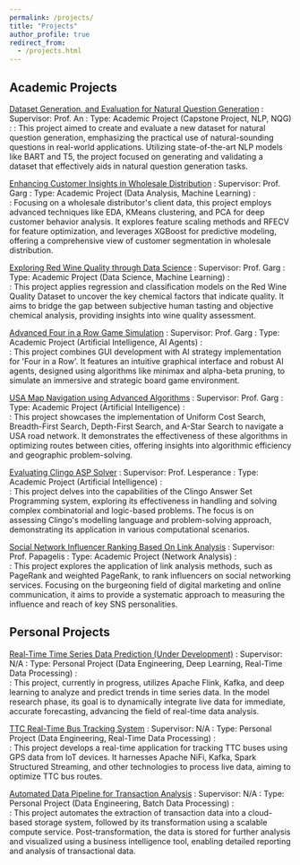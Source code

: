 ```yaml
---
permalink: /projects/
title: "Projects"
author_profile: true
redirect_from: 
  - /projects.html
---
```


## Academic Projects

<a href="https://razaviah.github.io/projects/dataset-generation-and-evaluation-for-natural-question-generation" target="_blank">Dataset Generation, and Evaluation for Natural Question Generation</a>
:   Supervisor: Prof. An
:   Type: Academic Project (Capstone Project, NLP, NQG)
:
:   This project aimed to create and evaluate a new dataset for natural question generation, emphasizing the practical use of natural-sounding questions in real-world applications. Utilizing state-of-the-art NLP models like BART and T5, the project focused on generating and validating a dataset that effectively aids in natural question generation tasks.

<a href="https://razaviah.github.io/projects/enhancing-customer-insights-in-wholesale-distribution" target="_blank">Enhancing Customer Insights in Wholesale Distribution</a>
:   Supervisor: Prof. Garg
:   Type: Academic Project (Data Analysis, Machine Learning)
:   
:   Focusing on a wholesale distributor's client data, this project employs advanced techniques like EDA, KMeans clustering, and PCA for deep customer behavior analysis. It explores feature scaling methods and RFECV for feature optimization, and leverages XGBoost for predictive modeling, offering a comprehensive view of customer segmentation in wholesale distribution.

<a href="https://razaviah.github.io/projects/exploring-red-wine-quality-through-data-science" target="_blank">Exploring Red Wine Quality through Data Science</a>
:   Supervisor: Prof. Garg
:   Type: Academic Project (Data Science, Machine Learning)
:   
:   This project applies regression and classification models on the Red Wine Quality Dataset to uncover the key chemical factors that indicate quality. It aims to bridge the gap between subjective human tasting and objective chemical analysis, providing insights into wine quality assessment.

<a href="https://razaviah.github.io/projects/advanced-four-in-a-row-game-simulation" target="_blank">Advanced Four in a Row Game Simulation</a>
:   Supervisor: Prof. Garg
:   Type: Academic Project (Artificial Intelligence, AI Agents)
:   
:   This project combines GUI development with AI strategy implementation for 'Four in a Row'. It features an intuitive graphical interface and robust AI agents, designed using algorithms like minimax and alpha-beta pruning, to simulate an immersive and strategic board game environment.

<a href="https://razaviah.github.io/projects/usa-map-navigation-using-advanced-algorithms" target="_blank">USA Map Navigation using Advanced Algorithms</a>
:   Supervisor: Prof. Garg
:   Type: Academic Project (Artificial Intelligence)
:   
:   This project showcases the implementation of Uniform Cost Search, Breadth-First Search, Depth-First Search, and A-Star Search to navigate a USA road network. It demonstrates the effectiveness of these algorithms in optimizing routes between cities, offering insights into algorithmic efficiency and geographic problem-solving.

<a href="https://razaviah.github.io/projects/evaluating-clingo-asp-solver" target="_blank">Evaluating Clingo ASP Solver</a>
:   Supervisor: Prof. Lesperance
:   Type: Academic Project (Artificial Intelligence)
:   
:   This project delves into the capabilities of the Clingo Answer Set Programming system, exploring its effectiveness in handling and solving complex combinatorial and logic-based problems. The focus is on assessing Clingo's modelling language and problem-solving approach, demonstrating its application in various computational scenarios.

<a href="https://razaviah.github.io/projects/social-network-influencer-ranking-based-on-link-analysis" target="_blank">Social Network Influencer Ranking Based On Link Analysis</a>
:   Supervisor: Prof. Papagelis
:   Type: Academic Project (Network Analysis)
:   
:   This project explores the application of link analysis methods, such as PageRank and weighted PageRank, to rank influencers on social networking services. Focusing on the burgeoning field of digital marketing and online communication, it aims to provide a systematic approach to measuring the influence and reach of key SNS personalities.

## Personal Projects
<a href="https://razaviah.github.io/projects/real-time-time-series-data-prediction" target="_blank">Real-Time Time Series Data Prediction (Under Development)</a>
:   Supervisor: N/A
:   Type: Personal Project (Data Engineering, Deep Learning, Real-Time Data Processing)
:   
:   This project, currently in progress, utilizes Apache Flink, Kafka, and deep learning to analyze and predict trends in time series data. In the model research phase, its goal is to dynamically integrate live data for immediate, accurate forecasting, advancing the field of real-time data analysis.

<a href="https://razaviah.github.io/projects/ttc-real-time-bus-tracking-system" target="_blank">TTC Real-Time Bus Tracking System</a>
:   Supervisor: N/A
:   Type: Personal Project (Data Engineering, Real-Time Data Processing)
:   
:   This project develops a real-time application for tracking TTC buses using GPS data from IoT devices. It harnesses Apache NiFi, Kafka, Spark Structured Streaming, and other technologies to process live data, aiming to optimize TTC bus routes.

<a href="https://razaviah.github.io/projects/automated-data-pipeline-for-transaction-analysis" target="_blank">Automated Data Pipeline for Transaction Analysis</a>
:   Supervisor: N/A
:   Type: Personal Project (Data Engineering, Batch Data Processing)
:   
:   This project automates the extraction of transaction data into a cloud-based storage system, followed by its transformation using a scalable compute service. Post-transformation, the data is stored for further analysis and visualized using a business intelligence tool, enabling detailed reporting and analysis of transactional data.
